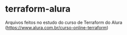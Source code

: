 # terraform-alura
Arquivos feitos no estudo do curso de Terraform do Alura (https://www.alura.com.br/curso-online-terraform)

